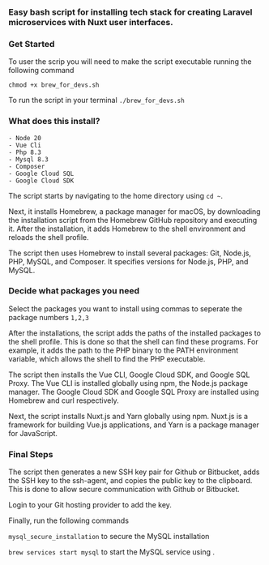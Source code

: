 ### Easy bash script for installing tech stack for creating Laravel microservices with Nuxt user interfaces.


### Get Started

To user the scrip you will need to make the script executable running the following command

`chmod +x brew_for_devs.sh`

To run the script in your terminal
`./brew_for_devs.sh`

### What does this install?

    - Node 20
    - Vue Cli 
    - Php 8.3
    - Mysql 8.3
    - Composer
    - Google Cloud SQL
    - Google Cloud SDK 

The script starts by navigating to the home directory using `cd ~`. 

Next, it installs Homebrew, a package manager for macOS, by downloading the installation script from the Homebrew GitHub repository and executing it. After the installation, it adds Homebrew to the shell environment and reloads the shell profile.

The script then uses Homebrew to install several packages: Git, Node.js, PHP, MySQL, and Composer. It specifies versions for Node.js, PHP, and MySQL. 

### Decide what packages you need

Select the packages you want to install using commas to seperate the package numbers `1,2,3`

After the installations, the script adds the paths of the installed packages to the shell profile. This is done so that the shell can find these programs. For example, it adds the path to the PHP binary to the PATH environment variable, which allows the shell to find the PHP executable.

The script then installs the Vue CLI, Google Cloud SDK, and Google SQL Proxy. The Vue CLI is installed globally using npm, the Node.js package manager. The Google Cloud SDK and Google SQL Proxy are installed using Homebrew and curl respectively.

Next, the script installs Nuxt.js and Yarn globally using npm. Nuxt.js is a framework for building Vue.js applications, and Yarn is a package manager for JavaScript.

### Final Steps

The script then generates a new SSH key pair for Github or Bitbucket, adds the SSH key to the ssh-agent, and copies the public key to the clipboard. This is done to allow secure communication with Github or Bitbucket. 

Login to your Git hosting provider to add the key.

Finally, run the following commands

`mysql_secure_installation` to secure the MySQL installation 

`brew services start mysql` to start the MySQL service using .